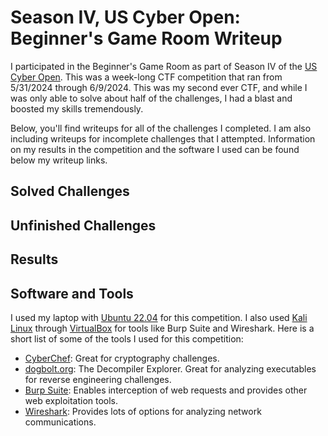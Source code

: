 # Season IV, US Cyber Open: Beginner's Game Room Writeup

I participated in the Beginner's Game Room as part of Season IV of the [US Cyber Open](https://www.uscybergames.com/). This was a week-long CTF competition that ran from 5/31/2024 through 6/9/2024.
This was my second ever CTF, and while I was only able to solve about half of the challenges, I had a blast and boosted my skills tremendously.

Below, you'll find writeups for all of the challenges I completed. I am also including writeups for incomplete challenges that I attempted. Information on my results in the competition and the software I used can be found below my writeup links.

## Solved Challenges

## Unfinished Challenges

## Results

## Software and Tools

I used my laptop with [Ubuntu 22.04](https://ubuntu.com/desktop) for this competition. I also used [Kali Linux](https://www.kali.org/) through [VirtualBox](https://www.virtualbox.org/) for tools like Burp Suite and Wireshark. Here is a short
list of some of the tools I used for this competition:
- [CyberChef](https://cyberchef.org/): Great for cryptography challenges.
- [dogbolt.org](https://dogbolt.org/): The Decompiler Explorer. Great for analyzing executables for reverse engineering challenges.
- [Burp Suite](https://portswigger.net/burp/communitydownload): Enables interception of web requests and provides other web exploitation tools.
- [Wireshark](https://www.wireshark.org/): Provides lots of options for analyzing network communications.
